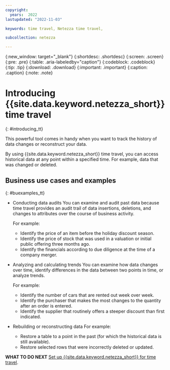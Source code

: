 ```yaml
---
copyright:
  years:  2022
lastupdated: "2022-11-03"

keywords: time travel, Netezza time travel,

subcollection: netezza

---
```


{:new_window: target="_blank"}
{:shortdesc: .shortdesc}
{:screen: .screen}
{:pre: .pre}
{:table: .aria-labeledby="caption"}
{:codeblock: .codeblock}
{:tip: .tip}
{:download: .download}
{:important: .important}
{:caption: .caption}
{:note: .note}

# Introducing {{site.data.keyword.netezza_short}} time travel
{: #introducing_tt}

This powerful tool comes in handy when you want to track the history of data changes or reconstruct your data.

By using {{site.data.keyword.netezza_short}} time travel, you can access historical data at any point within a specified time. For example, data that was changed or deleted.

## Business use cases and examples
{: #buexamples_tt}

- Conducting data audits
    You can examine and audit past data because time travel provides an audit trail of data insertions, deletions, and changes to attributes over the course of business activity.

    For example:

    - Identify the price of an item before the holiday discount season.
    - Identify the price of stock that was used in a valuation or initial public offering three months ago.
    - Identify the financials according to due diligence at the time of a company merger.

- Analyzing and calculating trends
    You can examine how data changes over time, identify differences in the data between two points in time, or analyze trends.

    For example:

    - Identify the number of cars that are rented out week over week.
    - Identify the purchaser that makes the most changes to the quantity after an order is entered.
    - Identify the supplier that routinely offers a steeper discount than first indicated.

- Rebuilding or reconstructing data
    For example:

    - Restore a table to a point in the past (for which the historical data is still available).
    - Restore selected rows that were incorrectly deleted or updated.

**WHAT TO DO NEXT**
[Set up {{site.data.keyword.netezza_short}} for time travel](/docs/netezza?topic=netezza-enablingdisabling_tt).
